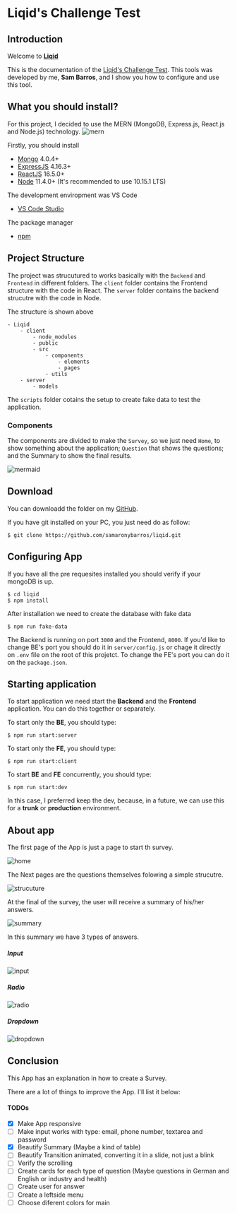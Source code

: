 # Liqid's Challenge Test

## Introduction

Welcome to **[Liqid](https://www.liqid.de/de)**

This is the documentation of the [Liqid's Challenge Test](doc/pdf/challenge.pdf). This tools was developed by me, **Sam Barros**, and I show you how to configure and use this tool.

## What you should install?

For this project, I decided to use the MERN (MongoDB, Express.js, React.js and Node.js) technology.
![mern](https://miro.medium.com/max/678/1*dqvlaszRLvoPmARpOlLN9A.png)

Firstly, you should install

-   [Mongo](https://www.mongodb.com/) 4.0.4+
-   [ExpressJS](https://expressjs.com/) 4.16.3+
-   [ReactJS](https://reactjs.org/) 16.5.0+
-   [Node](https://nodejs.org/en/) 11.4.0+ (It's recommended to use 10.15.1 LTS)

The development enviropment was VS Code

-   [VS Code Studio](https://code.visualstudio.com/)

The package manager

-   [npm](https://www.npmjs.com/)

## Project Structure

The project was strucutured to works basically with the `Backend` and `Frontend` in different folders. The `client` folder contains the Frontend structure with the code in React. The `server` folder contains the backend strucutre with the code in Node.

The structure is shown above

```
- Liqid
    - client
        - node_modules
        - public
        - src
            - components
                - elements
                - pages
            - utils
    - server
        - models
```

The `scripts` folder cotains the setup to create fake data to test the application.

### Components

The components are divided to make the `Survey`, so we just need `Home`, to show something about the application; `Question` that shows the questions; and the Summary to show the final results.

![mermaid](doc/img/mermaid.png)

## Download

You can downloadd the folder on my [GitHub](https://github.com/samaronybarros/liqid).

If you have git installed on your PC, you just need do as follow:

```
$ git clone https://github.com/samaronybarros/liqid.git
```

## Configuring App

If you have all the pre requesites installed you should verify if your mongoDB is up.

```
$ cd liqid
$ npm install
```

After installation we need to create the database with fake data

```
$ npm run fake-data
```

The Backend is running on port `3000` and the Frontend, `8000`. If you'd like to change BE's port you should do it in `server/config.js` or chage it directly on `.env` file on the root of this projetct. To change the FE's port you can do it on the `package.json`.

## Starting application

To start application we need start the **Backend** and the **Frontend** application. You can do this together or separately.

To start only the **BE**, you should type:

```
$ npm run start:server
```

To start only the **FE**, you should type:

```
$ npm run start:client
```

To start **BE** and **FE** concurrently, you should type:

```
$ npm run start:dev
```

In this case, I preferred keep the dev, because, in a future, we can use this for a **trunk** or **production** environment.

## About app

The first page of the App is just a page to start th survey.

![home](doc/img/home.png)

The Next pages are the questions themselves folowing a simple strucutre.

![strucuture](doc/img/structure.png)

At the final of the survey, the user will receive a summary of his/her answers.

![summary](doc/img/summary.png)

In this summary we have 3 types of answers.

##### Input

![input](doc/img/input.png)

##### Radio

![radio](doc/img/radio.png)

##### Dropdown

![dropdown](doc/img/dropdown.png)

## Conclusion

This App has an explanation in how to create a Survey.

There are a lot of things to improve the App. I'll list it below:

#### TODOs

-   [x] Make App responsive
-   [ ] Make input works with type: email, phone number, textarea and password
-   [x] Beautify Summary (Maybe a kind of table)
-   [ ] Beautify Transition animated, converting it in a slide, not just a blink
-   [ ] Verify the scrolling
-   [ ] Create cards for each type of question (Maybe questions in German and English or industry and health)
-   [ ] Create user for answer
-   [ ] Create a leftside menu
-   [ ] Choose diferent colors for main

